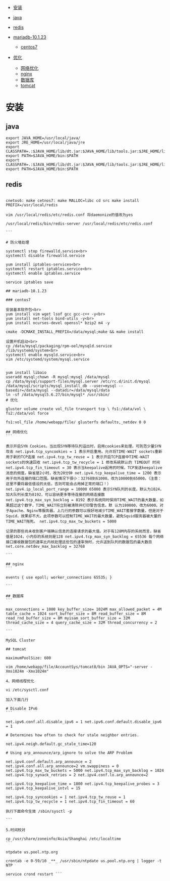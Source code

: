 <!-- TOC depthFrom:1 depthTo:6 withLinks:1 updateOnSave:1 orderedList:0 -->

 - [安装](#安装)

  - [java](#java)
  - [redis](#redis)
  - [mariadb-10.1.23](#mariadb-10123)

    - [centos7](#centos7)

- [优化](#优化)

  - [网络优化](#网络优化)
  - [nginx](#nginx)
  - [数据库](#数据库)
  - [tomcat](#tomcat)

<!-- /TOC -->

 # 安装

## java

```
export JAVA_HOME=/usr/local/java/
export JRE_HOME=/usr/local/java/jre
export CLASSPATH=.:$JAVA_HOME/lib/dt.jar:$JAVA_HOME/lib/tools.jar:$JRE_HOME/lib:$CLASSPATH
export PATH=$JAVA_HOME/bin:$PATH
export CLASSPATH=.:$JAVA_HOME/lib/dt.jar:$JAVA_HOME/lib/tools.jar:$JRE_HOME/lib:$CLASSPATH
export PATH=$JAVA_HOME/bin:$PATH
```

## redis
````

cnetos6: make cetnos7: make MALLOC=libc cd src make install PREFIX=/usr/local/redis

vim /usr/local/redis/etc/redis.conf 将daemonize的值改为yes

/usr/local/redis/bin/redis-server /usr/local/redis/etc/redis.conf

```

# 防火墙处理

systemctl stop firewalld.service<br>
systemctl disable firewalld.service

yum install iptables-services<br>
systemctl restart iptables.service<br>
systemctl enable iptables.service

service iptables save

## mariadb-10.1.23

### centos7

安装基本软件包<br>
yum install vim wget lsof gcc gcc-c++ -y<br>
yum install net-tools bind-utils -y<br>
yum install ncurses-devel openssl* bzip2 m4 -y

cmake -DCMAKE_INSTALL_PREFIX=/data/mysql;make && make install

设置开机启动<br>
cp /data/mysql/packaging/rpm-oel/mysqld.service /lib/systemd/system<br>
systemctl enable mysqld.service<br>
vim /etc/systemd/system/mysql.service


yum install libaio
useradd mysql;chown -R mysql:mysql /data/mysql
cp /data/mysql/support-files/mysql.server /etc/rc.d/init.d/mysql
/data/mysql/scripts/mysql_install_db --user=mysql --basedir=/data/mysql --datadir=/data/mysql/data
ln -sf /data/mysql5.6.27/bin/mysql* /usr/sbin/
# 优化

gluster volume create vol_file transport tcp \ fs1:/data/vol \ fs2:/data/vol force

fs1:vol_file /home/webapp/file/ glusterfs defaults,_netdev 0 0

## 网络优化
```

表示开启SYN Cookies。当出现SYN等待队列溢出时，启用cookies来处理，可防范少量SYN攻击 net.ipv4.tcp_syncookies = 1 表示开启重用。允许将TIME-WAIT sockets重新用于新的TCP连接 net.ipv4.tcp_tw_reuse = 1 表示开启TCP连接中TIME-WAIT sockets的快速回收 net.ipv4.tcp_tw_recycle = 1 修改系統默认的 TIMEOUT 时间 net.ipv4.tcp_fin_timeout = 30 表示当keepalive起用的时候，TCP发送keepalive消息的频度。缺省是2小时，改为20分钟 net.ipv4.tcp_keepalive_time = 1200 表示用于向外连接的端口范围。缺省情况下很小：32768到61000，改为10000到65000。（注意：这里不要将最低值设的太低，否则可能会占用掉正常的端口！） net.ipv4.ip_local_port_range = 10000 65000 表示SYN队列的长度，默认为1024，加大队列长度为8192，可以容纳更多等待连接的网络连接数 net.ipv4.tcp_max_syn_backlog = 8192 表示系统同时保持TIME_WAIT的最大数量，如果超过这个数字，TIME_WAIT将立刻被清除并打印警告信息。默 认为180000，改为6000。对于Apache、Nginx等服务器，上几行的参数可以很好地减少TIME_WAIT套接字数量，但是对于Squid，效果却不大。此项参数可以控制TIME_WAIT的最大数量，避免Squid服务器被大量的TIME_WAIT拖死。 net.ipv4.tcp_max_tw_buckets = 5000

记录的那些尚未收到客户端确认信息的连接请求的最大值。对于有128M内存的系统而言，缺省值是1024，小内存的系统则是128 net.ipv4.tcp_max_syn_backlog = 65536 每个网络接口接收数据包的速率比内核处理这些包的速率快时，允许送到队列的数据包的最大数目 net.core.netdev_max_backlog = 32768

```

## nginx
```

events { use epoll; worker_connections 65535; }

```

## 数据库
```

max_connections = 1000 key_buffer_size= 1024M max_allowed_packet = 4M table_cache = 1024 sort_buffer_size = 8M read_buffer_size = 8M read_rnd_buffer_size = 8M myisam_sort_buffer_size = 32M thread_cache_size = 4 query_cache_size = 32M thread_concurrency = 2

```

MySQL Cluster

## tomcat

maximumPoolSize: 600

vim /home/webapp/file/AccountSys/tomcat8/bin JAVA_OPTS="-server -Xms1024m -Xmx1024m"

4、网络线程优化

vi /etc/sysctl.conf

加入下面几行

# Disable IPv6
```

net.ipv6.conf.all.disable_ipv6 = 1 net.ipv6.conf.default.disable_ipv6 = 1

# Determines how often to check for stale neighbor entries.

net.ipv4.neigh.default.gc_stale_time=120

# Using arp_announce/arp_ignore to solve the ARP Problem

net.ipv4.conf.default.arp_announce = 2 net.ipv4.conf.all.arp_announce=2 vm.swappiness = 0 net.ipv4.tcp_max_tw_buckets = 5000 net.ipv4.tcp_max_syn_backlog = 1024 net.ipv4.tcp_synack_retries = 2 net.ipv4.conf.lo.arp_announce=2

net.ipv4.tcp_keepalive_time = 1800 net.ipv4.tcp_keepalive_probes = 3 net.ipv4.tcp_keepalive_intvl = 15

net.ipv4.tcp_syncookies = 1 net.ipv4.tcp_tw_reuse = 1 net.ipv4.tcp_tw_recycle = 1 net.ipv4.tcp_fin_timeout = 60

执行下面命令生效 /sbin/sysctl -p

```

5.时间校对

cp /usr/share/zoneinfo/Asia/Shanghai /etc/localtime
```

ntpdate us.pool.ntp.org

crontab -e 0-59/10 _**_ /usr/sbin/ntpdate us.pool.ntp.org | logger -t NTP

service crond restart ```
